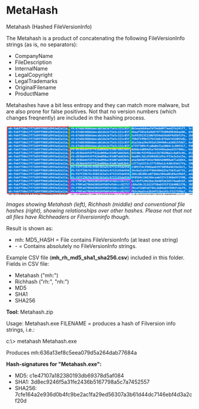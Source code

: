 # MetaHash
Metahash (Hashed FileVersionInfo)

The Metahash is a product of concatenating the following FileVersionInfo strings (as is, no separators):
- CompanyName
- FileDescription
- InternalName
- LegalCopyright
- LegalTrademarks
- OriginalFilename
- ProductName

Metahashes have a bit less entropy and they can match more malware, but are also prone for false positives. Not that no version numbers (which changes freqnently) are included in the hashing process.

![Test Image ](Corellation.png)

*Images showing Metahash (left), Richhash (middle) and conventional file hashes (right), showing relationships over other hashes.
Please not that not all files have Richheaders or Filversioninfo though.*

Result is shown as:
- mh: MD5_HASH = File contains FileVersionInfo (at least one string)
- \- = Contains absolutely no FileVersionInfo strings.

Example CSV file (**mh_rh_md5_sha1_sha256.csv**) included in this folder.
Fields in CSV file:
- Metahash ("mh:")
- Richhash ("rh:", "nh:")
- MD5
- SHA1
- SHA256

**Tool:** Metahash.zip

Usage: Metahash.exe FILENAME = produces a hash of Filversion info strings, i.e.:

c\:\\> metahash Metahash.exe

Produces mh:636a13ef8c5eea079d5a264dab77684a

**Hash-signatures for "Metahash.exe":**

- MD5: c1e47107a182380193db69378d5af084
- SHA1: 3d8ec9246f5a31fe2436b5167798a5c7a7452557
- SHA256: 7cfe164a2e936d0b4fc9be2ac1fa29ed56307a3b61d44dc7146ebf4d3a2cf20d
